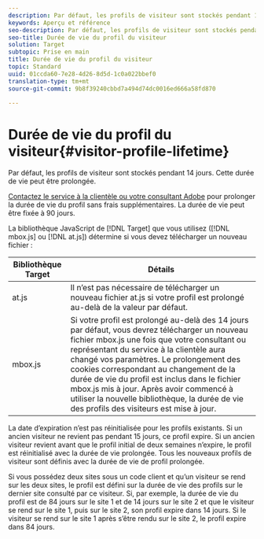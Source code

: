 ```yaml
---
description: Par défaut, les profils de visiteur sont stockés pendant 14 jours. Cette durée de vie peut être prolongée.
keywords: Aperçu et référence
seo-description: Par défaut, les profils de visiteur sont stockés pendant 14 jours. Cette durée de vie peut être prolongée.
seo-title: Durée de vie du profil du visiteur
solution: Target
subtopic: Prise en main
title: Durée de vie du profil du visiteur
topic: Standard
uuid: 01ccda60-7e28-4d26-8d5d-1c0a022bbef0
translation-type: tm+mt
source-git-commit: 9b8f39240cbbd7a494d74dc0016ed666a58fd870

---
```



# Durée de vie du profil du visiteur{#visitor-profile-lifetime}

Par défaut, les profils de visiteur sont stockés pendant 14 jours. Cette durée de vie peut être prolongée.

[Contactez le service à la clientèle ou votre consultant Adobe](../../cmp-resources-and-contact-information.md#reference_ACA3391A00EF467B87930A450050077C) pour prolonger la durée de vie du profil sans frais supplémentaires. La durée de vie peut être fixée à 90 jours.

La bibliothèque JavaScript de [!DNL Target] que vous utilisez ([!DNL mbox.js] ou [!DNL at.js]) détermine si vous devez télécharger un nouveau fichier :

| Bibliothèque Target | Détails |
|--- |--- |
| at.js  | Il n’est pas nécessaire de télécharger un nouveau fichier at.js si votre profil est prolongé au-delà de la valeur par défaut. |
| mbox.js | Si votre profil est prolongé au-delà des 14 jours par défaut, vous devrez télécharger un nouveau fichier mbox.js une fois que votre consultant ou représentant du service à la clientèle aura changé vos paramètres. Le prolongement des cookies correspondant au changement de la durée de vie du profil est inclus dans le fichier mbox.js mis à jour. Après avoir commencé à utiliser la nouvelle bibliothèque, la durée de vie des profils des visiteurs est mise à jour. |

La date d’expiration n’est pas réinitialisée pour les profils existants. Si un ancien visiteur ne revient pas pendant 15 jours, ce profil expire. Si un ancien visiteur revient avant que le profil initial de deux semaines n’expire, le profil est réinitialisé avec la durée de vie prolongée. Tous les nouveaux profils de visiteur sont définis avec la durée de vie de profil prolongée.

Si vous possédez deux sites sous un code client et qu’un visiteur se rend sur les deux sites, le profil est défini sur la durée de vie des profils sur le dernier site consulté par ce visiteur. Si, par exemple, la durée de vie du profil est de 84 jours sur le site 1 et de 14 jours sur le site 2 et que le visiteur se rend sur le site 1, puis sur le site 2, son profil expire dans 14 jours. Si le visiteur se rend sur le site 1 après s’être rendu sur le site 2, le profil expire dans 84 jours.
